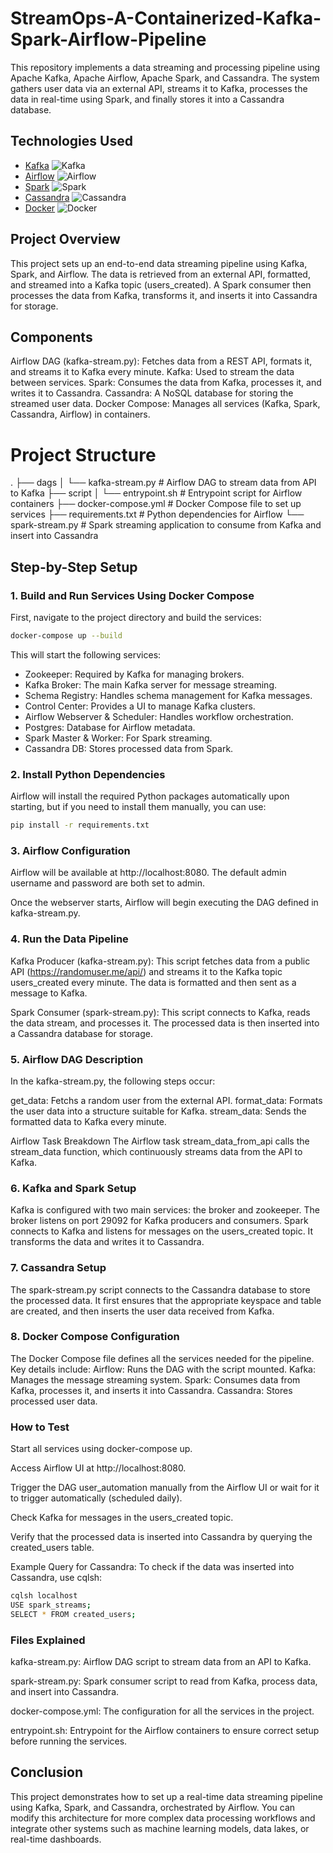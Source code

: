 # StreamOps-A-Containerized-Kafka-Spark-Airflow-Pipeline

This repository implements a data streaming and processing pipeline using Apache Kafka, Apache Airflow, Apache Spark, and Cassandra. The system gathers user data via an external API, streams it to Kafka, processes the data in real-time using Spark, and finally stores it into a Cassandra database.

## Technologies Used

- [Kafka](https://kafka.apache.org/) ![Kafka](https://upload.wikimedia.org/wikipedia/commons/0/01/Apache_Kafka_logo.svg)
- [Airflow](https://airflow.apache.org/) ![Airflow](https://upload.wikimedia.org/wikipedia/commons/d/de/AirflowLogo.png)
- [Spark](https://spark.apache.org/) ![Spark](https://upload.wikimedia.org/wikipedia/commons/thumb/1/1d/Apache_Spark_logo.svg/512px-Apache_Spark_logo.svg.png)
- [Cassandra](http://cassandra.apache.org/) ![Cassandra](https://upload.wikimedia.org/wikipedia/commons/thumb/3/33/Apache_Cassandra_logo.svg/512px-Apache_Cassandra_logo.svg.png)
- [Docker](https://www.docker.com/) ![Docker](https://upload.wikimedia.org/wikipedia/commons/a/a1/Docker_logo.png)

## Project Overview
This project sets up an end-to-end data streaming pipeline using Kafka, Spark, and Airflow. The data is retrieved from an external API, formatted, and streamed into a Kafka topic (users_created). A Spark consumer then processes the data from Kafka, transforms it, and inserts it into Cassandra for storage.

## Components
Airflow DAG (kafka-stream.py): Fetches data from a REST API, formats it, and streams it to Kafka every minute.
Kafka: Used to stream the data between services.
Spark: Consumes the data from Kafka, processes it, and writes it to Cassandra.
Cassandra: A NoSQL database for storing the streamed user data.
Docker Compose: Manages all services (Kafka, Spark, Cassandra, Airflow) in containers.

# Project Structure
.
├── dags
│ └── kafka-stream.py # Airflow DAG to stream data from API to Kafka
├── script
│ └── entrypoint.sh # Entrypoint script for Airflow containers
├── docker-compose.yml # Docker Compose file to set up services
├── requirements.txt # Python dependencies for Airflow
└── spark-stream.py # Spark streaming application to consume from Kafka and insert into Cassandra


## Step-by-Step Setup

### 1. Build and Run Services Using Docker Compose
First, navigate to the project directory and build the services:

```bash
docker-compose up --build
```

This will start the following services:
- Zookeeper: Required by Kafka for managing brokers.
- Kafka Broker: The main Kafka server for message streaming.
- Schema Registry: Handles schema management for Kafka messages.
- Control Center: Provides a UI to manage Kafka clusters.
- Airflow Webserver & Scheduler: Handles workflow orchestration.
- Postgres: Database for Airflow metadata.
- Spark Master & Worker: For Spark streaming.
- Cassandra DB: Stores processed data from Spark.

### 2. Install Python Dependencies
Airflow will install the required Python packages automatically upon starting, but if you need to install them manually, you can use:

```bash
pip install -r requirements.txt
```

### 3. Airflow Configuration
Airflow will be available at http://localhost:8080. The default admin username and password are both set to admin.

Once the webserver starts, Airflow will begin executing the DAG defined in kafka-stream.py.

### 4. Run the Data Pipeline
Kafka Producer (kafka-stream.py): This script fetches data from a public API (https://randomuser.me/api/) and streams it to the Kafka topic users_created every minute. The data is formatted and then sent as a message to Kafka.

Spark Consumer (spark-stream.py): This script connects to Kafka, reads the data stream, and processes it. The processed data is then inserted into a Cassandra database for storage.

### 5. Airflow DAG Description
In the kafka-stream.py, the following steps occur:

get_data: Fetchs a random user from the external API.
format_data: Formats the user data into a structure suitable for Kafka.
stream_data: Sends the formatted data to Kafka every minute.

Airflow Task Breakdown
The Airflow task stream_data_from_api calls the stream_data function, which continuously streams data from the API to Kafka.

### 6. Kafka and Spark Setup
Kafka is configured with two main services: the broker and zookeeper. The broker listens on port 29092 for Kafka producers and consumers.
Spark connects to Kafka and listens for messages on the users_created topic. It transforms the data and writes it to Cassandra.

### 7. Cassandra Setup
The spark-stream.py script connects to the Cassandra database to store the processed data. It first ensures that the appropriate keyspace and table are created, and then inserts the user data received from Kafka.

### 8. Docker Compose Configuration
The Docker Compose file defines all the services needed for the pipeline. Key details include:
Airflow: Runs the DAG with the script mounted.
Kafka: Manages the message streaming system.
Spark: Consumes data from Kafka, processes it, and inserts it into Cassandra.
Cassandra: Stores processed user data.

### How to Test
Start all services using docker-compose up.

Access Airflow UI at http://localhost:8080.

Trigger the DAG user_automation manually from the Airflow UI or wait for it to trigger automatically (scheduled daily).

Check Kafka for messages in the users_created topic.

Verify that the processed data is inserted into Cassandra by querying the created_users table.

Example Query for Cassandra:
To check if the data was inserted into Cassandra, use cqlsh:

```bash
cqlsh localhost
USE spark_streams;
SELECT * FROM created_users;
```

### Files Explained
kafka-stream.py: Airflow DAG script to stream data from an API to Kafka.

spark-stream.py: Spark consumer script to read from Kafka, process data, and insert into Cassandra.

docker-compose.yml: The configuration for all the services in the project.

entrypoint.sh: Entrypoint for the Airflow containers to ensure correct setup before running the services.

## Conclusion
This project demonstrates how to set up a real-time data streaming pipeline using Kafka, Spark, and Cassandra, orchestrated by Airflow. You can modify this architecture for more complex data processing workflows and integrate other systems such as machine learning models, data lakes, or real-time dashboards.

